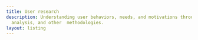 ```yaml
---
title: User research
description: Understanding user behaviors, needs, and motivations through observation, task
  analysis, and other  methodologies.
layout: listing
---
```

